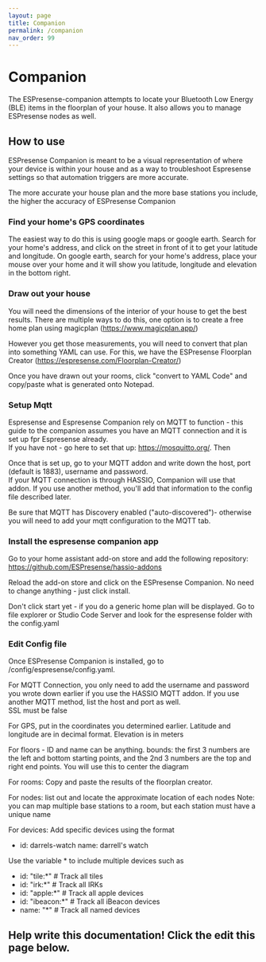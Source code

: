 ```yaml
---
layout: page
title: Companion
permalink: /companion
nav_order: 99
---
```


# Companion

The ESPresense-companion attempts to locate your Bluetooth Low Energy (BLE) items in the floorplan of your house. It also allows you to manage ESPresense nodes as well.

## How to use

ESPresense Companion is meant to be a visual representation of where your device is within your house and 
as a way to troubleshoot Espresense settings so that automation triggers are more accurate.

The more accurate your house plan and the more base stations you include, the higher the accuracy of ESPresense Companion

### Find your home's GPS coordinates
The easiest way to do this is using google maps or google earth.  Search for your home's address, and click on the street in front of it to get your latitude and longitude. 
On google earth, search for your home's address, place your mouse over your home and it will show you latitude, longitude and elevation in the bottom right.  

### Draw out your house
You will need the dimensions of the interior of your house to get the best results.  There are multiple ways to do this, one option is to create a free home plan using magicplan (https://www.magicplan.app/)

However you get those measurements, you will need to convert that plan into something YAML can use.  For this, we have the ESPresense Floorplan Creator (https://espresense.com/Floorplan-Creator/)

Once you have drawn out your rooms, click "convert to YAML Code" and copy/paste what is generated onto Notepad.



### Setup Mqtt
Espresense and Espresense Companion rely on MQTT to function - this guide to the companion assumes you have an MQTT connection and it is set up fpr Espresense already.  
If you have not - go here to set that up: https://mosquitto.org/.  Then 

Once that is set up, go to your MQTT addon and write down the host, port (default is 1883), username and password.  
If your MQTT connection is through HASSIO, Companion will use that addon.  If you use another method, you'll add that information to the config file described later.

Be sure that MQTT has Discovery enabled ("auto-discovered")- otherwise you will need to add your mqtt configuration to the MQTT tab.



### Install the espresense companion app
Go to your home assistant add-on store and add the following repository: https://github.com/ESPresense/hassio-addons

Reload the add-on store and click on the ESPresense Companion.  No need to change anything - just click install.  

Don't click start yet - if you do a generic home plan will be displayed.  Go to file explorer or Studio Code Server and look for the espresense folder with the config.yaml 



### Edit Config file
Once ESPresense Companion is installed, go to /config/espresense/config.yaml.

For MQTT Connection, you only need to add the username and password you wrote down earlier if you use the HASSIO MQTT addon.  If you use another MQTT method, list the host and port as well.  
SSL must be false

For GPS, put in the coordinates you determined earlier.  Latitude and longitude are in decimal format.  Elevation is in meters

For floors - 
ID and name can be anything.
bounds: the first 3 numbers are the left and bottom starting points, and the 2nd 3 numbers are the top and right end points.  You will use this to center the diagram

For rooms: Copy and paste the results of the floorplan creator.  

For nodes: list out and locate the approximate location of each nodes
Note: you can map multiple base stations to a room, but each station must have a unique name 


For devices: Add specific devices using the format 
- id: darrels-watch
  name: darrell's watch

Use the variable * to include multiple devices such as 
  - id: "tile:*" # Track all tiles
  - id: "irk:*" # Track all IRKs
  - id: "apple:*" # Track all apple devices
  - id: "ibeacon:*" # Track all iBeacon devices
  - name: "*" # Track all named devices

## Help write this documentation!  Click the edit this page below.

